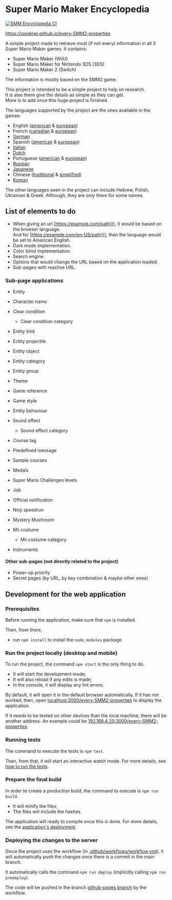 <foreignObject><style>
     :root {
          --bs-gradient: linear-gradient(180deg, rgba(255, 255, 255, 0.15), rgba(255, 255, 255, 0));

          --gray-color:   rgb(128, 128, 128);
          --green-color:  rgb(0, 153, 76);
          --yellow-color: rgb(153, 153, 0);
          --orange-color: rgb(153, 76, 0);
          --red-color:    rgb(153, 0, 76);
        
          --complete-content:       "Complete";
          --partially-done-content: "Partially done";
          --not-completed-content:  "Not completed";
          --in-progress-content:    "In progress";

          --smm1-parenthese-content:    " (SMM1)";
          --smm3ds-parenthese-content:    " (SMM3DS)";
          --smm2-parenthese-content:    " (SMM2)";
    }

     .alias {
          color: var(--gray-color);
     }

     .complete::before, .partially-done::before, .in-progress::before, .not-completed::before {
          border-radius: 0.25rem;
          font-size: small;
          padding: 0.125rem 0.0625rem;
          background-image: var(--bs-gradient);
     }
     .complete::before {
          background-color: var(--green-color);
          content: var(--complete-content);
     }
     .partially-done::before {
          background-color: var(--orange-color);
          content: var(--partially-done-content);
     }
     .in-progress::before {
          background-color: var(--yellow-color);
          content: var(--in-progress-content);
     }
     .not-completed::before {
          background-color: var(--red-color);
          content: var(--not-completed-content);
     }

     .smm::after, .smm3ds::after, .smm2::after {
          color: var(--gray-color);   
     }
     .smm::after {
          content: var(--smm1-parenthese-content);
     }
     .smm3ds::after {
          content: var(--smm3ds-parenthese-content);
     }
     .smm2::after {
          content: var(--smm2-parenthese-content);
     }

</style></foreignObject>
<img href="/styles/style.svg"/>
# Super Mario Maker Encyclopedia

[![SMM Encyclopedia CI](https://github.com/joooKiwi/every-SMM2-properties/actions/workflows/workflow.yml/badge.svg)](https://github.com/joooKiwi/every-SMM2-properties/actions/workflows/workflow.yml)

https://joookiwi.github.io/every-SMM2-properties

A simple project made to retrieve most (if not every)
information in all 3 Super Mario Maker games. It contains:
 - Super Mario Maker (WiiU) <img href="/styles/smm1-alias.svg"/>
 - Super Mario Maker for Nintendo 3DS (3DS) <img href="/styles/smm3ds-alias.svg"/>
 - Super Mario Maker 2 (Switch) <img href="/styles/smm2-alias.svg"/>

The information is mostly based on the SMM2 game.

This project is intended to be a simple project to help on research.<br/>
It is also there give the details as simple as they can get.<br/>
More is to add once this huge project is finished.

The languages supported by the project are the ones available in the games:
 - <span class="language partially-done"></span> English ([american](https://joookiwi.github.io/every-SMM2-properties/en_AM)
& [european](https://joookiwi.github.io/every-SMM2-properties/en_EU))
 - <span class="language partially-done"></span> French ([canadian](https://joookiwi.github.io/every-SMM2-properties/fr_CA)
& [european](https://joookiwi.github.io/every-SMM2-properties/fr_EU))
 - <span class="language not-completed"></span> [German](https://joookiwi.github.io/every-SMM2-properties/de)
 - <span class="language not-completed"></span> Spanish ([american](https://joookiwi.github.io/every-SMM2-properties/es_AM)
& [european](https://joookiwi.github.io/every-SMM2-properties/es_EU))
 - <span class="language not-completed"></span> [Italian](https://joookiwi.github.io/every-SMM2-properties/it)
 - <span class="language not-completed"></span> [Dutch](https://joookiwi.github.io/every-SMM2-properties/nl)
 - <span class="language not-completed"></span> Portuguese ([american](https://joookiwi.github.io/every-SMM2-properties/pt_AM)
& [european](https://joookiwi.github.io/every-SMM2-properties/pt_EU))
 - <span class="language not-completed"></span> [Russian](https://joookiwi.github.io/every-SMM2-properties/ru)
 - <span class="language not-completed"></span> [Japanese](https://joookiwi.github.io/every-SMM2-properties/jp)
 - <span class="language not-completed"></span> Chinese ([traditional](https://joookiwi.github.io/every-SMM2-properties/zh_T)
& [simplified](https://joookiwi.github.io/every-SMM2-properties/zh_S))
 - <span class="language not-completed"></span> [Korean](https://joookiwi.github.io/every-SMM2-properties/ko)

The other languages seen in the project can include Hebrew, Polish, Ukrainian & Greek.
Although, they are only there for some names.

## List of elements to do

 - When giving an url <u>[https://example.com/path]()</u>, it would be based on the browser language.<br/>
And for <u>[https://example.com/en-US/path]()</u>, then the language would be set to American English.
 - Dark mode implementation.
 - Color blind implementation.
 - Search engine.
 - Options that would change the URL based on the application loaded.
 - Sub-pages with reactive URL.

### Sub-page applications
   - <span class="sub-page in-progress">          Entity</span>
   - <span class="sub-page not-completed">        Character name</span>
   - <span class="sub-page smm2 not-completed">   Clear condition</span>

     - <span class="sub-page smm2 not-completed"> Clear condition category</span>
   - <span class="sub-page complete">             Entity limit</span>
   - <span class="sub-page not-completed">        Entity projectile</span>
   - <span class="sub-page not-completed">        Entity object</span>
   - <span class="sub-page complete">             Entity category</span>
   - <span class="sub-page not-completed">        Entity group</span>
   - <span class="sub-page partially-done">       Theme</span>
   - <span class="sub-page complete">             Game reference</span>
   - <span class="sub-page partially-done">       Game style</span>
   - <span class="sub-page not-completed">        Entity behaviour</span>
   - <span class="sub-page partially-done">       Sound effect</span>

     - <span class="sub-page complete">           Sound effect category</span>
   - <span class="sub-page smm2 complete">        Course tag</span>
   - <span class="sub-page smm2 partially-done">  Predefined message</span>
   - <span class="sub-page smm2 not-completed">   Sample courses</span>
   - <span class="sub-page smm not-completed">    Medals</span>
   - <span class="sub-page smm3ds not-completed"> Super Mario Challenges levels</span>
   - <span class="sub-page smm2 not-completed">   Job</span>
   - <span class="sub-page smm2 not-completed">   Official notification</span>
   - <span class="sub-page smm2 not-completed">   Ninji speedrun</span>
   - <span class="sub-page smm in-progress">      Mystery Mushroom</span>
   - <span class="sub-page smm2 complete">        Mii costume</span>

      - <span class="sub-page smm2 complete">     Mii costume category</span>
   - <span class="sub-page not-completed">        Instruments</span>
     
#### Other sub-pages (not directly related to the project)
   - <span class="sub-page in-progress">          Power-up priority</span>
   - <span class="sub-page not-completed">        Secret pages (by URL, by key combination & maybe other ones)</span>


## Development for the web application
### Prerequisites

Before running the application, make sure that `npm` is installed.

Then, from there,
 - run `npm install` to install the `node_modules` package

### Run the project locally (desktop and mobile)

To run the project, the command `npm start` is the only thing to do.
 - It will start the development mode;
 - It will also reload if any edits is made;
 - In the console, it will display any lint errors.

By default, it will open it in the default browser automatically.
If it has not worked, then, open [localhost:3000/every-SMM2-properties](http://localhost:3000/every-SMM2-properties) to display the application.

If it needs to be tested on other devices than the local machine, there will be another address.
An example could be [192.168.4.20:3000/every-SMM2-properties](http://192.168.4.20:3000/every-SMM2-properties).

### Running tests

The command to execute the tests is `npm test`.

Then, from  that, it will start an interactive watch mode.
For more details, see [how to run the tests](https://facebook.github.io/create-react-app/docs/running-tests).

### Prepare the final build

In order to create a production build, the command to execute is `npm run build`.
 - It will minify the files;
 - The files will include the hashes.

The application will ready to compile once this is done.
For more details, see the [application's deployment](https://facebook.github.io/create-react-app/docs/deployment).

### Deploying the changes to the server

Since the project uses the workflow (in [.github/workflows/workflow.yml](https://github.com/joooKiwi/every-SMM2-properties/blob/main/.github/workflows/workflow.yml)),
it will automatically push the changes once there is a commit in the main branch.

It automatically calls the command `npm run deploy` (implicitly calling `npm run predeploy`).

The code will be pushed in the branch [github-pages branch](https://github.com/joooKiwi/every-SMM2-properties/tree/gh-pages) by the workflow.
